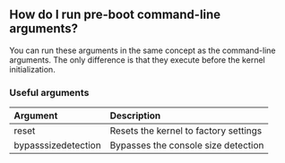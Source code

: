 ## How do I run pre-boot command-line arguments?

You can run these arguments in the same concept as the command-line arguments. The only difference is that they execute before the kernel initialization.

### Useful arguments

| Argument            | Description
|:--------------------|:------------
| reset               | Resets the kernel to factory settings
| bypasssizedetection | Bypasses the console size detection